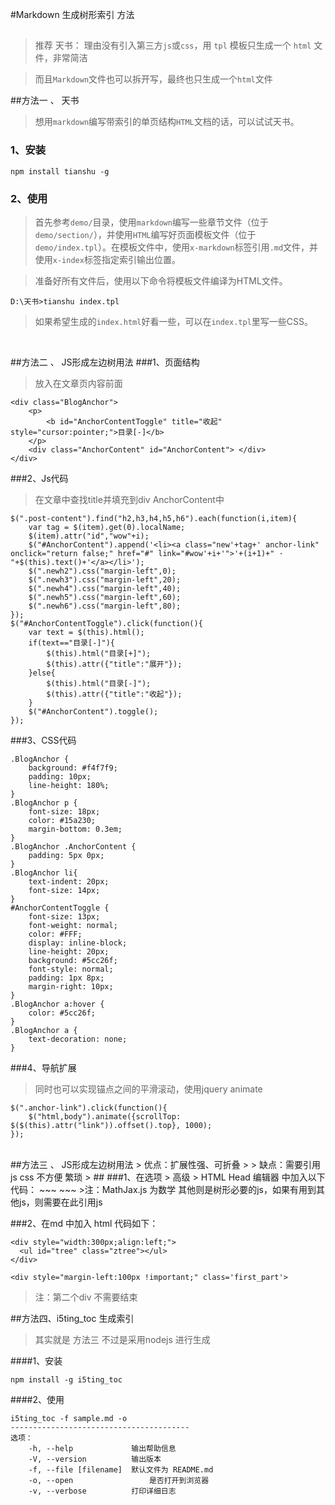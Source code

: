 #Markdown 生成树形索引 方法
##
>推荐 天书： 理由没有引入第三方`js`或`css`，用 `tpl` 模板只生成一个 `html` 文件，非常简洁

>而且`Markdown`文件也可以拆开写，最终也只生成一个`html`文件


##方法一 、 天书
>想用`markdown`编写带索引的单页结构`HTML`文档的话，可以试试天书。

### 1、安装

	npm install tianshu -g

### 2、使用

>首先参考`demo/`目录，使用`markdown`编写一些章节文件（位于`demo/section/`），并使用`HTML`编写好页面模板文件（位于`demo/index.tpl`）。在模板文件中，使用`x-markdown`标签引用`.md`文件，并使用`x-index`标签指定索引输出位置。

>准备好所有文件后，使用以下命令将模板文件编译为HTML文件。

    D:\天书>tianshu index.tpl
	

>如果希望生成的`index.html`好看一些，可以在`index.tpl`里写一些CSS。

<br>

##方法二 、 JS形成左边树用法
###1、页面结构
>放入在文章页内容前面

~~~~
<div class="BlogAnchor">
    <p>
        <b id="AnchorContentToggle" title="收起" style="cursor:pointer;">目录[-]</b>
    </p>
    <div class="AnchorContent" id="AnchorContent"> </div>
</div>
~~~~
###2、Js代码
>在文章中查找title并填充到div AnchorContent中

~~~~
$(".post-content").find("h2,h3,h4,h5,h6").each(function(i,item){
    var tag = $(item).get(0).localName;
    $(item).attr("id","wow"+i);
    $("#AnchorContent").append('<li><a class="new'+tag+' anchor-link" onclick="return false;" href="#" link="#wow'+i+'">'+(i+1)+" · "+$(this).text()+'</a></li>');
    $(".newh2").css("margin-left",0);
    $(".newh3").css("margin-left",20);
    $(".newh4").css("margin-left",40);
    $(".newh5").css("margin-left",60);
    $(".newh6").css("margin-left",80);
});
$("#AnchorContentToggle").click(function(){
    var text = $(this).html();
    if(text=="目录[-]"){
        $(this).html("目录[+]");
        $(this).attr({"title":"展开"});
    }else{
        $(this).html("目录[-]");
        $(this).attr({"title":"收起"});
    }
    $("#AnchorContent").toggle();
});
~~~~
###3、CSS代码
~~~~
.BlogAnchor {
    background: #f4f7f9;
    padding: 10px;
    line-height: 180%;
}
.BlogAnchor p {
    font-size: 18px;
    color: #15a230;
    margin-bottom: 0.3em;
}
.BlogAnchor .AnchorContent {
    padding: 5px 0px;
}
.BlogAnchor li{
    text-indent: 20px;
    font-size: 14px;
}
#AnchorContentToggle {
    font-size: 13px;
    font-weight: normal;
    color: #FFF;
    display: inline-block;
    line-height: 20px;
    background: #5cc26f;
    font-style: normal;
    padding: 1px 8px;
    margin-right: 10px;
}
.BlogAnchor a:hover {
    color: #5cc26f;
}
.BlogAnchor a {
    text-decoration: none;
}
~~~~
###4、导航扩展
>同时也可以实现锚点之间的平滑滚动，使用jquery animate

~~~~
$(".anchor-link").click(function(){
    $("html,body").animate({scrollTop: $($(this).attr("link")).offset().top}, 1000);
});
~~~~

<br>
##方法三 、 JS形成左边树用法
> 优点：扩展性强、可折叠 
> 
> 缺点：需要引用js css 不方便 繁琐
> 
##
###1、在选项 > 高级 > HTML Head 编辑器 中加入以下代码：
~~~
	<link rel="stylesheet" href="E:/MarkDownWorkspace/common/css/zTreeStyle/zTreeStyle.css" type="text/css">
	<script type="text/javascript"  src="E:/MarkDownWorkspace/common/js/jquery-1.11.3.min.js"></script>
	<script type="text/javascript"  src="E:/MarkDownWorkspace/common/js/jquery.ztree.core-3.5.min.js"></script>
	<script type="text/javascript"  src="E:/MarkDownWorkspace/common/js/ztree_toc.js"></script>
	<script type="text/javascript"  src="E:/MarkDownWorkspace/common/js/MathJax.js"></script>
	<script type="text/javascript" >
		$(document).ready(function(){
			$('#tree').ztree_toc({
				is_auto_number:true
			});
		});
	</script>
~~~
>注：MathJax.js 为数学 其他则是树形必要的js，如果有用到其他js，则需要在此引用js


###2、在md 中加入 html 代码如下：
~~~
<div style="width:300px;align:left;">
  <ul id="tree" class="ztree"></ul>
</div>

<div style="margin-left:100px !important;" class='first_part'>
~~~
>注：第二个div 不需要结束

##方法四、i5ting_toc 生成索引
>其实就是 方法三  不过是采用nodejs 进行生成

####1、安装
~~~~~
npm install -g i5ting_toc
~~~~~
####2、使用 
~~~~
i5ting_toc -f sample.md -o
----------------------------------------
选项：
	-h, --help             输出帮助信息
    -V, --version          输出版本
    -f, --file [filename]  默认文件为 README.md 
    -o, --open          	   是否打开到浏览器
    -v, --verbose          打印详细日志
~~~~
